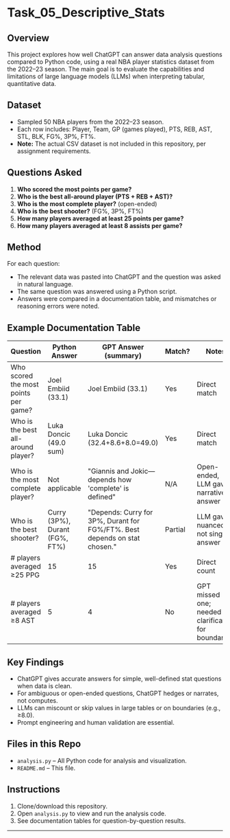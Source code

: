 # Task_05_Descriptive_Stats

## Overview

This project explores how well ChatGPT can answer data analysis questions compared to Python code, using a real NBA player statistics dataset from the 2022–23 season. The main goal is to evaluate the capabilities and limitations of large language models (LLMs) when interpreting tabular, quantitative data.

## Dataset

- Sampled 50 NBA players from the 2022–23 season.
- Each row includes: Player, Team, GP (games played), PTS, REB, AST, STL, BLK, FG%, 3P%, FT%.
- **Note:** The actual CSV dataset is not included in this repository, per assignment requirements.

## Questions Asked

1. **Who scored the most points per game?**
2. **Who is the best all-around player (PTS + REB + AST)?**
3. **Who is the most complete player?** (open-ended)
4. **Who is the best shooter?** (FG%, 3P%, FT%)
5. **How many players averaged at least 25 points per game?**
7. **How many players averaged at least 8 assists per game?**

## Method

For each question:
- The relevant data was pasted into ChatGPT and the question was asked in natural language.
- The same question was answered using a Python script.
- Answers were compared in a documentation table, and mismatches or reasoning errors were noted.

## Example Documentation Table

| Question                                  | Python Answer          | GPT Answer (summary)                                                        | Match? | Notes                                                |
|--------------------------------------------|------------------------|-----------------------------------------------------------------------------|--------|------------------------------------------------------|
| Who scored the most points per game?       | Joel Embiid (33.1)     | Joel Embiid (33.1)                                                           | Yes    | Direct match                                         |
| Who is the best all-around player?         | Luka Doncic (49.0 sum) | Luka Doncic (32.4+8.6+8.0=49.0)                                             | Yes    | Direct match                                         |
| Who is the most complete player?           | Not applicable         | "Giannis and Jokic—depends how 'complete' is defined"                        | N/A    | Open-ended, LLM gave narrative answer                |
| Who is the best shooter?                   | Curry (3P%), Durant (FG%, FT%) | "Depends: Curry for 3P%, Durant for FG%/FT%. Best depends on stat chosen."   | Partial| LLM gave nuanced, not single answer                  |
| # players averaged ≥25 PPG                 | 15                     | 15                                                                          | Yes    | Direct count                                         |
| # players averaged ≥8 AST                  | 5                      | 4                                                                           | No     | GPT missed one; needed clarification for boundary    |

## Key Findings

- ChatGPT gives accurate answers for simple, well-defined stat questions when data is clean.
- For ambiguous or open-ended questions, ChatGPT hedges or narrates, not computes.
- LLMs can miscount or skip values in large tables or on boundaries (e.g., ≥8.0).
- Prompt engineering and human validation are essential.

## Files in this Repo

- `analysis.py` – All Python code for analysis and visualization.
- `README.md` – This file.

## Instructions

1. Clone/download this repository.
2. Open `analysis.py` to view and run the analysis code.
3. See documentation tables for question-by-question results.

---

